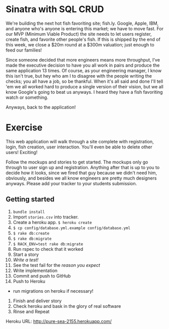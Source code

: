 # Sinatra with SQL CRUD

We're building the next hot fish favoriting site; fish.ly. Google, Apple, IBM, and anyone who's anyone is entering this market; we have to move fast. For our MVP (Minimum Viable Product) the site needs to let users register, create fish, and favorite other people's fish. If this is shipped by the end of this week, we close a $20m round at a $300m valuation; just enough to feed our families!

Since someone decided that more engineers means more throughput, I've made the executive decision to have you all work in pairs and produce the same application 13 times. Of course, as your engineering manager, I know this isn't true, but hey who am I to disagree with the people writing the checks; you all have a job, so be thankful. When it's all said and done I'll tell 'em we all worked hard to produce a single version of their vision, but we all know Google's going to beat us anyways. I heard they have a fish favoriting watch or something.

Anyways, back to the application!

# Exercise

This web application will walk through a site complete with registration, login, fish creation, user interaction. You'll even be able to delete other users! Exciting!

Follow the mockups and stories to get started. The mockups only go through to user sign up and registration. Anything after that is up to you to decide how it looks, since we fired that guy because we didn't need him, obviously, and besides we all know engineers are pretty much designers anyways. Please add your tracker to your students submission.

## Getting started

1. `bundle install`
1. Import `stories.csv` into tracker.
1. Create a heroku app. `$ heroku create`
1. `$ cp config/database.yml.example config/database.yml`
1. `$ rake db:create`
1. `$ rake db:migrate`
1. `$ RACK_ENV=test rake db:migrate`
1. Run rspec to check that it worked
1. Start a story
1. *Write a test!*
1. See the test fail for the _reason you expect_
1. Write implementation
1. Commit and push to GitHub
1. Push to Heroku
  * run migrations on heroku if necessary!
1. Finish and deliver story
1. Check heroku and bask in the glory of real software
1. Rinse and Repeat


Heroku URL:
http://pure-sea-2155.herokuapp.com/
